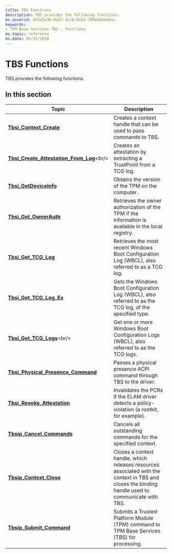 ```yaml
---
title: TBS Functions
description: TBS provides the following functions.
ms.assetid: df2d3e36-0a27-4cc0-bcb2-709eb6bedeac
keywords:
- TPM Base Services TBS , functions
ms.topic: reference
ms.date: 05/31/2018
---
```


# TBS Functions

TBS provides the following functions.

## In this section



| Topic                                                                                       | Description                                                                                                                                                 |
|---------------------------------------------------------------------------------------------|-------------------------------------------------------------------------------------------------------------------------------------------------------------|
| [**Tbsi\_Context\_Create**](/windows/desktop/api/Tbs/nf-tbs-tbsi_context_create)<br/>                            | Creates a context handle that can be used to pass commands to TBS.<br/>                                                                               |
| [**Tbsi\_Create\_Attestation\_From\_Log**](https://msdn.microsoft.com/en-us/library/Dn455155(v=VS.85).aspx)<br/> | Creates an attestation by extracting a TrustPoint from a TCG log.<br/>                                                                                |
| [**Tbsi\_GetDeviceInfo**](/windows/desktop/api/Tbs/nf-tbs-tbsi_getdeviceinfo)<br/>                                | Obtains the version of the TPM on the computer.<br/>                                                                                                  |
| [**Tbsi\_Get\_OwnerAuth**](/windows/desktop/api/Tbs/nf-tbs-tbsi_get_ownerauth)<br/>                               | Retrieves the owner authorization of the TPM if the information is available in the local registry. <br/>                                             |
| [**Tbsi\_Get\_TCG\_Log**](/windows/desktop/api/Tbs/nf-tbs-tbsi_get_tcg_log)<br/>                                  | Retrieves the most recent Windows Boot Configuration Log (WBCL), also referred to as a TCG log.<br/>                                                  |
| [**Tbsi\_Get\_TCG\_Log\_Ex**](/windows/desktop/api/Tbs/nf-tbs-tbsi_get_tcg_log_ex)<br/>                           | Gets the Windows Boot Configuration Log (WBCL), also referred to as the TCG log, of the specified type.<br/>                                          |
| [**Tbsi\_Get\_TCG\_Logs**](https://msdn.microsoft.com/en-us/library/Dn455156(v=VS.85).aspx)<br/>                                | Get one or more Windows Boot Configuration Logs (WBCL), also referred to as the TCG logs.<br/>                                                        |
| [**Tbsi\_Physical\_Presence\_Command**](/windows/desktop/api/Tbs/nf-tbs-tbsi_physical_presence_command)<br/>     | Passes a physical presence ACPI command through TBS to the driver.<br/>                                                                               |
| [**Tbsi\_Revoke\_Attestation**](/windows/desktop/api/Tbs/nf-tbs-tbsi_revoke_attestation)<br/>                     | Invalidates the PCRs if the ELAM driver detects a policy-violation (a rootkit, for example).<br/>                                                     |
| [**Tbsip\_Cancel\_Commands**](/windows/desktop/api/Tbs/nf-tbs-tbsip_cancel_commands)<br/>                        | Cancels all outstanding commands for the specified context.<br/>                                                                                      |
| [**Tbsip\_Context\_Close**](/windows/desktop/api/Tbs/nf-tbs-tbsip_context_close)<br/>                            | Closes a context handle, which releases resources associated with the context in TBS and closes the binding handle used to communicate with TBS.<br/> |
| [**Tbsip\_Submit\_Command**](/windows/desktop/api/Tbs/nf-tbs-tbsip_submit_command)<br/>                          | Submits a Trusted Platform Module (TPM) command to TPM Base Services (TBS) for processing.<br/>                                                       |



 

 

 





